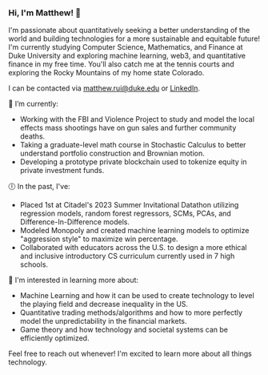 ### Hi, I'm Matthew! 👋

I'm passionate about quantitatively seeking a better understanding of the world and building technologies for a more sustainable and equitable future!
I'm currently studying Computer Science, Mathematics, and Finance at Duke University and exploring machine learning, web3, and quantitative finance in my free time.
You'll also catch me at the tennis courts and exploring the Rocky Mountains of my home state Colorado.

I can be contacted via matthew.rui@duke.edu or [LinkedIn](https://www.linkedin.com/in/matthewrui/).

🌱 I’m currently:
- Working with the FBI and Violence Project to study and model the local effects mass shootings have on gun sales and further community deaths.
- Taking a graduate-level math course in Stochastic Calculus to better understand portfolio construction and Brownian motion.
- Developing a prototype private blockchain used to tokenize equity in private investment funds.

🕕 In the past, I've:
- Placed 1st at Citadel's 2023 Summer Invitational Datathon utilizing regression models, random forest regressors, SCMs, PCAs, and Difference-In-Difference models. 
- Modeled Monopoly and created machine learning models to optimize "aggression style" to maximize win percentage.
- Collaborated with educators across the U.S. to design a more ethical and inclusive introductory CS curriculum currently used in 7 high schools. 

🧠 I'm interested in learning more about:
- Machine Learning and how it can be used to create technology to level the playing field and decrease inequality in the US.
- Quantitative trading methods/algorithms and how to more perfectly model the unpredictability in the financial markets.
- Game theory and how technology and societal systems can be efficiently optimized.

Feel free to reach out whenever! I'm excited to learn more about all things technology.
